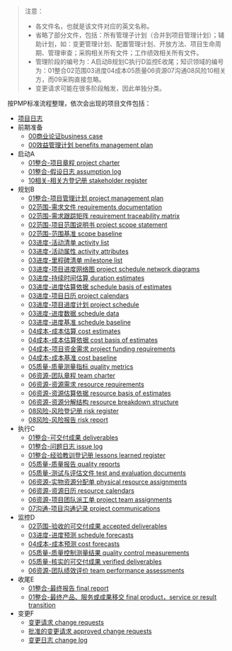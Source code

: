 > 注意：
> - 各文件名，也就是该文件对应的英文名称。
> - 省略了部分文件，包括：所有管理子计划（合并到项目管理计划）；辅助计划，如：变更管理计划、配置管理计划、开放方法、项目生命周期、管理审查；采购相关所有文件；工作绩效相关所有文件。
> - 管理阶段的编号为：A启动B规划C执行D监控E收尾；知识领域的编号为：01整合02范围03进度04成本05质量06资源07沟通08风险10相关方，而09采购直接忽略。
> - 变更请求可能在很多阶段触发，因此单独分类。


按PMP标准流程整理，依次会出现的项目文件包括：
- [项目日志](./99project-diary.md)
- 前期准备
  - [00商业论证business case](./00business-case.md)
  - [00效益管理计划 benefits management plan](./00benefits-plan.md)
- 启动A
  - [01整合-项目章程 project charter](./A01project-charter.md)
  - [01整合-假设日志 assumption log](./A01assumption-log.md)
  - [10相关-相关方登记册 stakeholder register](./A10stakeholder-register.md)
- 规划B
  - [01整合-项目管理计划 project management plan](./B01project-management-plan.md)
  - [02范围-需求文件 requirements documentation](./B02requirements-documentation.md)
  - [02范围-需求跟踪矩阵 requirement traceability matrix](./B02requirement-traceability-matrix.md)
  - [02范围-项目范围说明书 project scope statement](./B02project-scope-statement.md)
  - [02范围-范围基准 scope baseline](./B02scope-baseline.md)
  - [03进度-活动清单 activity list](./B03activity-list.md)
  - [03进度-活动属性 activity attributes](./B03activity-attributes.md)
  - [03进度-里程碑清单 milestone list](./B03milestone-list.md)
  - [03进度-项目进度网络图 project schedule network diagrams](B03project-schedule-network-diagrams.md)
  - [03进度-持续时间估算 duration estimates](./B03duration-estimates.md)
  - [03进度-进度估算依据 schedule basis of estimates](./B03schedule-basis-of-estimates.md)
  - [03进度-项目日历 project calendars](./B03project-calendars.md)
  - [03进度-项目进度计划 project schedule](./B03project-schedule.md)
  - [03进度-进度数据 schedule data](./B03schedule-data.md)
  - [03进度-进度基准 schedule baseline](./B03schedule-baseline.md)
  - [04成本-成本估算 cost estimates](./B04cost-estimates.md)
  - [04成本-成本估算依据 cost basis of estimates](./B04cost-basis-of-estimates.md)
  - [04成本-项目资金需求 project funding requirements](./B04project-funding-requirements.md)
  - [04成本-成本基准 cost baseline](./B04cost-baseline.md)
  - [05质量-质量测量指标 quality metrics](./B05quality-metrics.md)
  - [06资源-团队章程 team charter](./B06team-charter.md)
  - [06资源-资源需求 resource requirements](./B06resource-requirements.md)
  - [06资源-资源估算依据 resource basis of estimates](./B06resource-basis-of-estimates.md)
  - [06资源-资源分解结构 resource breakdown structure](./B06resource-breakdown-structure.md)
  - [08风险-风险登记册 risk register](./B08risk-register.md)
  - [08风险-风险报告 risk report](./B08risk-report.md)
- 执行C
  - [01整合-可交付成果 deliverables](./C01deliverables.md)
  - [01整合-问题日志 issue log](./C01issue-log.md)
  - [01整合-经验教训登记册 lessons learned register](./C01lessons-learned-register.md)
  - [05质量-质量报告 quality reports](./C05quality-reports.md)
  - [05质量-测试与评估文件 test and evaluation documents](./C05test-and-evaluation-documents.md)
  - [06资源-实物资源分配单 physical resource assignments](./C06physical-resource-assignments.md)
  - [06资源-资源日历 resource calendars](./C06resource-calendars.md)
  - [06资源-项目团队派工单 project team assignments](./C06project-team-assignments.md)
  - [07沟通-项目沟通记录 project communications](./C07project-communications.md)
- 监控D
  - [02范围-验收的可交付成果 accepted deliverables](./D02accepted-deliverables.md)
  - [03进度-进度预测 schedule forecasts](./D03schedule-forecasts.md)
  - [04成本-成本预测 cost forecasts](./D04cost-forecasts.md)
  - [05质量-质量控制测量结果 quality control measurements](./D05quality-control-measurements.md)
  - [05质量-核实的可交付成果 verified deliverables](./D05verified-deliverables.md)
  - [06资源-团队绩效评价 team performance assessments](./D06team-performance-assessments.md)
- 收尾E
  - [01整合-最终报告 final report](./E01final-report.md)
  - [01整合-最终产品、服务或成果移交 final product，service or result transition](./E01final-product-service-or-result-transition.md)
- 变更F
  - [变更请求 change requests](./F00change-requests.md)
  - [批准的变更请求 approved change requests](./F00approved-change-requests.md)
  - [变更日志 change log](./F00change-log.md)